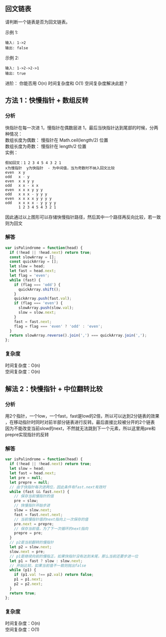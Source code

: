 ## 回文链表

请判断一个链表是否为回文链表。

示例 1:
```
输入: 1->2
输出: false
```

示例 2:
```
输入: 1->2->2->1
输出: true
```
进阶：
你能否用 O(n) 时间复杂度和 O(1) 空间复杂度解决此题？

## 方法 1：快慢指针 + 数组反转

### 分析

快指针在每一次进 1，慢指针在偶数层进 1，最后当快指针达到尾部的时候，分两种情况：  
数组长度为偶数： 慢指针在 Math.ceil(length/2) 位置  
数组长度为奇数： 慢指针在 length/2 位置  
实例：

```
假如回文：1 2 3 4 5 4 3 2 1
x为慢指针  y为快指针  - 为中间值，当为奇数时不纳入回文比较
even  x y
odd   x - y
even  x x y y
odd   x x - x x
even  x x x y y y
odd   x x x - y y y
even  x x x x y y y y
odd   x x x x - y y y y
      1 2 3 4 5 4 3 2 1

```

因此通过以上图形可以存储快慢指针路径，然后其中一个路径再反向比较，若一致则为回文

### 解答

```javascript
var isPalindrome = function(head) {
  if (!head || !head.next) return true;
  const slowArray = [];
  const quickArray = [];
  let slow = head;
  let fast = head.next;
  let flag = 'even';
  while (fast) {
    if (flag === 'odd') {
      quickArray.shift();
    }
    quickArray.push(fast.val);
    if (flag === 'even') {
      slowArray.push(slow.val);
      slow = slow.next;
    }
    fast = fast.next;
    flag = flag === 'even' ? 'odd' : 'even';
  }
  return slowArray.reverse().join(',') === quickArray.join(',');
};
```

### 复杂度

时间复杂度：O(n)  
空间复杂度：O(n)

## 解法 2：快慢指针 + 中位翻转比较

### 分析
用2个指针，一个low，一个fast，fast是low的2倍，所以可以达到2分链表的效果  
，在移动指针时同时对前半部分链表进行反转。最后直接比较被分开的2个链表  
因为不能改变当前slow的next，不然就无法跳到下一个元素，所以这里用pre和prepre实现指针的反转  

### 解答

```javascript
var isPalindrome = function(head) {
  if (!head || !head.next) return true;
  let slow = head;
  let fast = head.next;
  let pre = null;
  let prepre = null;
  // 由于快指针每次进两位，因此条件有fast.next有效时
  while (fast && fast.next) {
    // 保存当前慢指针的值
    pre = slow;
    // 快慢指针开始步进
    slow = slow.next;
    fast = fast.next.next;
    // 当前慢指针值的next指向上一次保存的值
    pre.next = prepre;
    // 保存当前值，为了下一次循环的next指向
    prepre = pre;
  }
  // p2是当前翻转的慢指针
  let p2 = slow.next;
  slow.next = pre;
  // p1是继续向前的慢指正，如果快指针没有达到末尾，那么当前还要步进一位
  let p1 = fast ? slow : slow.next;
  // 开始比较，如果当前值不一致则抛出false
  while (p1) {
    if (p1.val !== p2.val) return false;
    p1 = p1.next;
    p2 = p2.next;
  }
  return true;
};
```

### 复杂度
时间复杂度：O(n)   
空间复杂度：O(1) 